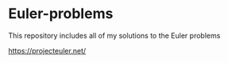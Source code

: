 # Euler-problems
This repository includes all of my solutions to the Euler problems

https://projecteuler.net/
